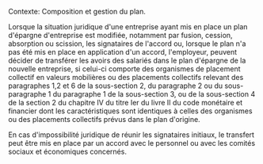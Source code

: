 Contexte: Composition et gestion du plan.

Lorsque la situation juridique d'une entreprise ayant mis en place un plan d'épargne d'entreprise est modifiée, notamment par fusion, cession, absorption ou scission, les signataires de l'accord ou, lorsque le plan n'a pas été mis en place en application d'un accord, l'employeur, peuvent décider de transférer les avoirs des salariés dans le plan d'épargne de la nouvelle entreprise, si celui-ci comporte des organismes de placement collectif en valeurs mobilières ou des placements collectifs relevant des paragraphes 1,2 et 6 de la sous-section 2, du paragraphe 2 ou du sous-paragraphe 1 du paragraphe 1 de la sous-section 3, ou de la sous-section 4 de la section 2 du chapitre IV du titre Ier du livre II du code monétaire et financier dont les caractéristiques sont identiques à celles des organismes ou des placements collectifs prévus dans le plan d'origine.

En cas d'impossibilité juridique de réunir les signataires initiaux, le transfert peut être mis en place par un accord avec le personnel ou avec les comités sociaux et économiques concernés.